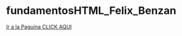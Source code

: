 # fundamentosHTML_Felix_Benzan
<a href="fbenzan.github.io/fundamentosHTML_Felix_Benzan"> Ir a la Paguina CLICK AQUI <a/>
